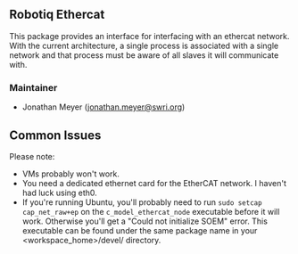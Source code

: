 ## Robotiq Ethercat
This package provides an interface for interfacing with an ethercat network. With the current architecture, a single process is associated with a single network and that process must be aware of all slaves it will communicate with.

### Maintainer
- Jonathan Meyer (jonathan.meyer@swri.org)

## Common Issues
Please note:
 - VMs probably won't work.
 - You need a dedicated ethernet card for the EtherCAT network. I haven't had luck using eth0.
 - If you're running Ubuntu, you'll probably need to run ```sudo setcap cap_net_raw+ep``` on the ```c_model_ethercat_node``` executable before it will work. Otherwise you'll get a "Could not initialize SOEM" error. This executable can be found under the same package name in your <workspace_home>/devel/ directory.
